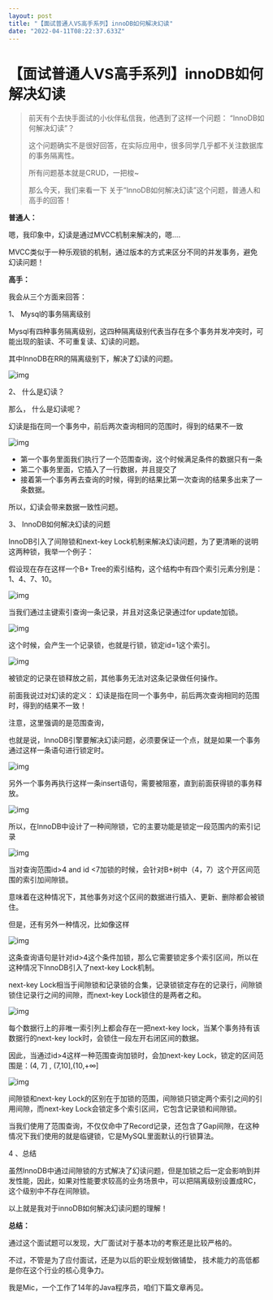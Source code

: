 ```yaml
---
layout: post
title: "【面试普通人VS高手系列】innoDB如何解决幻读"
date: "2022-04-11T08:22:37.633Z"
---
```

【面试普通人VS高手系列】innoDB如何解决幻读
=========================

> 前天有个去快手面试的小伙伴私信我，他遇到了这样一个问题： “InnoDB如何解决幻读”？
> 
> 这个问题确实不是很好回答，在实际应用中，很多同学几乎都不关注数据库的事务隔离性。
> 
> 所有问题基本就是CRUD，一把梭~
> 
> 那么今天，我们来看一下 关于“InnoDB如何解决幻读”这个问题，普通人和高手的回答！

**普通人：**

嗯，我印象中，幻读是通过MVCC机制来解决的，嗯....

MVCC类似于一种乐观锁的机制，通过版本的方式来区分不同的并发事务，避免幻读问题！

  
**高手：**

我会从三个方面来回答：

1、 Mysql的事务隔离级别

Mysql有四种事务隔离级别，这四种隔离级别代表当存在多个事务并发冲突时，可能出现的脏读、不可重复读、幻读的问题。

其中InnoDB在RR的隔离级别下，解决了幻读的问题。

![img](https://p3.toutiaoimg.com/img/tos-cn-i-qvj2lq49k0/d884b7494cb54269aa5ca02822b9995e~tplv-tt-shrink:640:0.jpg)

2、 什么是幻读？

那么， 什么是幻读呢？

幻读是指在同一个事务中，前后两次查询相同的范围时，得到的结果不一致

![img](https://p6.toutiaoimg.com/img/tos-cn-i-qvj2lq49k0/45764b038ef145b992aabd1b567daae9~tplv-tt-shrink:640:0.jpg)

*   第一个事务里面我们执行了一个范围查询，这个时候满足条件的数据只有一条
*   第二个事务里面，它插入了一行数据，并且提交了
*   接着第一个事务再去查询的时候，得到的结果比第一次查询的结果多出来了一条数据。

所以，幻读会带来数据一致性问题。

3、 InnoDB如何解决幻读的问题

InnoDB引入了间隙锁和next-key Lock机制来解决幻读问题，为了更清晰的说明这两种锁，我举一个例子：

假设现在存在这样一个B+ Tree的索引结构，这个结构中有四个索引元素分别是：1、4、7、10。

![img](https://p6.toutiaoimg.com/img/tos-cn-i-qvj2lq49k0/195f81cd37c1499686208aff9b033cc9~tplv-tt-shrink:640:0.jpg)

当我们通过主键索引查询一条记录，并且对这条记录通过for update加锁。

![img](https://p26.toutiaoimg.com/img/tos-cn-i-qvj2lq49k0/9b1cda21fecd43aeaa6997f69fc44d46~tplv-tt-shrink:640:0.jpg)

这个时候，会产生一个记录锁，也就是行锁，锁定id=1这个索引。

![img](https://p26.toutiaoimg.com/img/tos-cn-i-qvj2lq49k0/193817264dfb489cbcabb6da2f327a08~tplv-tt-shrink:640:0.jpg)

被锁定的记录在锁释放之前，其他事务无法对这条记录做任何操作。

前面我说过对幻读的定义： 幻读是指在同一个事务中，前后两次查询相同的范围时，得到的结果不一致！

注意，这里强调的是范围查询，

也就是说，InnoDB引擎要解决幻读问题，必须要保证一个点，就是如果一个事务通过这样一条语句进行锁定时。

![img](https://p26.toutiaoimg.com/img/tos-cn-i-qvj2lq49k0/cd4625955bf6455280f73e4b6f945bf5~tplv-tt-shrink:640:0.jpg)

另外一个事务再执行这样一条insert语句，需要被阻塞，直到前面获得锁的事务释放。

![img](https://p9.toutiaoimg.com/img/tos-cn-i-qvj2lq49k0/2f2d06faf7b346469b3f89d303734980~tplv-tt-shrink:640:0.jpg)

所以，在InnoDB中设计了一种间隙锁，它的主要功能是锁定一段范围内的索引记录

![img](https://p3.toutiaoimg.com/img/tos-cn-i-qvj2lq49k0/c094143e957a4c8b939f794fa9a241e2~tplv-tt-shrink:640:0.jpg)

当对查询范围id>4 and id <7加锁的时候，会针对B+树中（4，7）这个开区间范围的索引加间隙锁。

意味着在这种情况下，其他事务对这个区间的数据进行插入、更新、删除都会被锁住。

但是，还有另外一种情况，比如像这样

![img](https://p26.toutiaoimg.com/img/tos-cn-i-qvj2lq49k0/8b441bc915ea4626b496f7f99241559a~tplv-tt-shrink:640:0.jpg)

这条查询语句是针对id>4这个条件加锁，那么它需要锁定多个索引区间，所以在这种情况下InnoDB引入了next-key Lock机制。

next-key Lock相当于间隙锁和记录锁的合集，记录锁锁定存在的记录行，间隙锁锁住记录行之间的间隙，而next-key Lock锁住的是两者之和。

![img](https://p3.toutiaoimg.com/img/tos-cn-i-qvj2lq49k0/ac12e4fc1f354cf4bc8902db5c3f8ffc~tplv-tt-shrink:640:0.jpg)

每个数据行上的非唯一索引列上都会存在一把next-key lock，当某个事务持有该数据行的next-key lock时，会锁住一段左开右闭区间的数据。

因此，当通过id>4这样一种范围查询加锁时，会加next-key Lock，锁定的区间范围是：(4, 7\] , (7,10\],(10,+∞\]

![img](https://p9.toutiaoimg.com/img/tos-cn-i-qvj2lq49k0/60ac63a18fef4079a6b07ff15f66b54d~tplv-tt-shrink:640:0.jpg)

间隙锁和next-key Lock的区别在于加锁的范围，间隙锁只锁定两个索引之间的引用间隙，而next-key Lock会锁定多个索引区间，它包含记录锁和间隙锁。

当我们使用了范围查询，不仅仅命中了Record记录，还包含了Gap间隙，在这种情况下我们使用的就是临键锁，它是MySQL里面默认的行锁算法。

4 、总结

虽然InnoDB中通过间隙锁的方式解决了幻读问题，但是加锁之后一定会影响到并发性能，因此，如果对性能要求较高的业务场景中，可以把隔离级别设置成RC，这个级别中不存在间隙锁。

以上就是我对于innoDB如何解决幻读问题的理解！

  
**总结：**

通过这个面试题可以发现，大厂面试对于基本功的考察还是比较严格的。

不过，不管是为了应付面试，还是为以后的职业规划做铺垫， 技术能力的高低都是你在这个行业的核心竞争力。

我是Mic，一个工作了14年的Java程序员，咱们下篇文章再见。